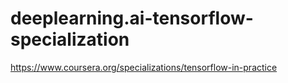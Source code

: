# deeplearning.ai-tensorflow-specialization
https://www.coursera.org/specializations/tensorflow-in-practice
